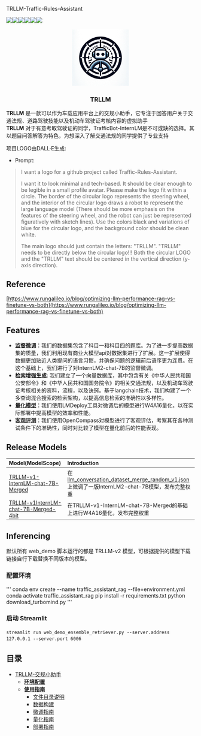 TRLLM-Traffic-Rules-Assistant

![](https://img.shields.io/badge/language-python-orange.svg)![](https://img.shields.io/badge/{contributors}-{5}-{徽标颜色}.svg)![](https://img.shields.io/badge/{forks}-{1}-blue.svg)![](https://img.shields.io/badge/{issues}-{0}-orange.svg)![](https://img.shields.io/badge/{license}-{MIT}-greeen.svg)![](https://img.shields.io/badge/{stars}-{0}-blue.svg)



<!-- PROJECT SHIELDS -->



<!-- PROJECT LOGO -->

<div align="center">
  <a href="https://github.com/lindsey-chang/TRLLM-Traffic-Rules-Assistant">
    <img src="assets/logo.png" alt="Logo" width="30%">
  </a>
<h3 align="center">TRLLM</h3>
</div>
<p>
<b>TRLLM</b> 是一款可以作为车载应用平台上的交规小助手，它专注于回答用户关于交通法规、道路驾驶技能以及机动车驾驶证考核内容的虚拟助手</br>
<b>TRLLM</b> 对于有意考取驾驶证的同学，TrafficBot-InternLM是不可或缺的选择。其以题目问答解答为特色，为想深入了解交通法规的同学提供了专业支持
</p>

项目LOGO由DALL·E生成:
- Prompt:
> I want a logo for a github project called Traffic-Rules-Assistant. 
>
> I want it to look minimal and tech-based. It should be clear enough to be legible in a small profile avatar. Please make the logo fit within a circle. The border of the circular logo represents the steering wheel, and the interior of the circular logo draws a robot to represent the large language model (There should be more emphasis on the features of the steering wheel, and the robot can just be represented figuratively with sketch lines). Use the colors black and variations of blue for the circular logo, and the background color should be clean white.
>
> The main logo should just contain the letters: "TRLLM".  "TRLLM" needs to be directly below the circular logo!!! Both the circular LOGO and the "TRLLM" text should be centered in the vertical direction (y-axis direction).


## Reference
[https://www.rungalileo.io/blog/optimizing-llm-performance-rag-vs-finetune-vs-both](https://www.rungalileo.io/blog/optimizing-llm-performance-rag-vs-finetune-vs-both)



##  Features
- [**监督微调**]()：我们的数据集包含了科目一和科目四的题库。为了进一步提高数据集的质量，我们利用现有商业大模型api对数据集进行了扩展。这一扩展使得数据更加贴近人类提问的语言习惯，并确保问题的逻辑前后语序更为连贯。在这个基础上，我们进行了对InternLM2-chat-7B的监督微调。
- [**检索增强生成**](): 我们建立了一个向量数据库，其中包含有关《中华人民共和国公安部令》和《中华人民共和国国务院令》的相关交通法规，以及机动车驾驶证考核相关的资料，流程，以及诀窍。基于langchain技术，我们构建了一个多查询混合搜索的检索架构，以提高信息检索的准确性以多样性。
- [**量化模型**]()：我们使用LMDeploy工具对微调后的模型进行W4A16量化，以在实际部署中提高模型的效率和性能。
- [**客观评测**]()：我们使用OpenCompass对模型进行了客观评估，考察其在各种测试条件下的准确性，同时对比较了模型在量化前后的性能表现。


##  Release Models
| Model(ModelScope)                                                                                           | Introduction                                                                                                   |
|:------------------------------------------------------------------------------------------------------------|:---------------------------------------------------------------------------------------------------------------|
| [TRLLM-v1-InternLM-chat-7B-Merged]()                                                                          |    在[llm_conversation_dataset_merge_random_v1.json]()上微调了一版InternLM2-chat-7B模型，发布完整权重                                 |
| [TRLLM-v1InternLM-chat-7B-Merged-4bit]()                                                                      |  在TRLLM-v1-InternLM-chat-7B-Merged的基础上进行W4A16量化，发布完整权重                             |



##  Inferencing
默认所有 web_demo 脚本运行的都是 TRLLM-v2 模型，可根据提供的模型下载链接自行下载替换不同版本的模型。

### 配置环境
'''
conda env create --name traffic_assistant_rag --file=environment.yml
conda activate traffic_assistant_rag
pip install -r requirements.txt
python download_turbomind.py
'''

### 启动 Streamlit
`streamlit run web_demo_ensemble_retriever.py --server.address 127.0.0.1 --server.port 6006`




## 目录
- [TRLLM-交规小助手]()
  - [**环境配置**]()
  - [**使用指南**]()
    - [文件目录说明]()
    - [数据构建]()
    - [微调指南]()
    - [量化指南]()
    - [部署指南]()

